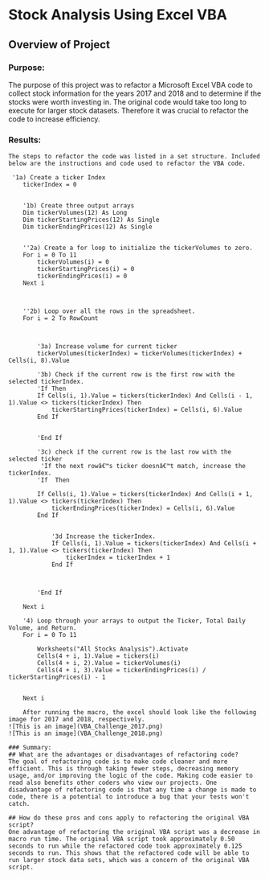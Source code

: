 # Stock Analysis Using Excel VBA
## Overview of Project
### Purpose: 
The purpose of this project was to refactor a Microsoft Excel VBA code to collect stock information for the years 2017 and 2018 and to determine if the stocks were worth investing in. The original code would take too long to execute for larger stock datasets. Therefore it was crucial to refactor the code to increase efficiency. 

### Results: 
    The steps to refactor the code was listed in a set structure. Included below are the instructions and code used to refactor the VBA code. 
```
 '1a) Create a ticker Index
    tickerIndex = 0
    

    '1b) Create three output arrays
    Dim tickerVolumes(12) As Long
    Dim tickerStartingPrices(12) As Single
    Dim tickerEndingPrices(12) As Single
    
    
    ''2a) Create a for loop to initialize the tickerVolumes to zero.
    For i = 0 To 11
        tickerVolumes(i) = 0
        tickerStartingPrices(i) = 0
        tickerEndingPrices(i) = 0
    Next i
    
    

    ''2b) Loop over all the rows in the spreadsheet.
    For i = 2 To RowCount
    
    

        '3a) Increase volume for current ticker
        tickerVolumes(tickerIndex) = tickerVolumes(tickerIndex) + Cells(i, 8).Value
        
        '3b) Check if the current row is the first row with the selected tickerIndex.
        'If Then
        If Cells(i, 1).Value = tickers(tickerIndex) And Cells(i - 1, 1).Value <> tickers(tickerIndex) Then
            tickerStartingPrices(tickerIndex) = Cells(i, 6).Value
        End If
    
            
        'End If
        
        '3c) check if the current row is the last row with the selected ticker
         'If the next rowâ€™s ticker doesnâ€™t match, increase the tickerIndex.
        'If  Then
            
        If Cells(i, 1).Value = tickers(tickerIndex) And Cells(i + 1, 1).Value <> tickers(tickerIndex) Then
            tickerEndingPrices(tickerIndex) = Cells(i, 6).Value
        End If
            

            '3d Increase the tickerIndex.
            If Cells(i, 1).Value = tickers(tickerIndex) And Cells(i + 1, 1).Value <> tickers(tickerIndex) Then
                tickerIndex = tickerIndex + 1
            End If
            
            
            
        'End If
    
    Next i
    
    '4) Loop through your arrays to output the Ticker, Total Daily Volume, and Return.
    For i = 0 To 11
        
        Worksheets("All Stocks Analysis").Activate
        Cells(4 + i, 1).Value = tickers(i)
        Cells(4 + i, 2).Value = tickerVolumes(i)
        Cells(4 + i, 3).Value = tickerEndingPrices(i) / tickerStartingPrices(i) - 1
        
        
    Next i

    After running the macro, the excel should look like the following image for 2017 and 2018, respectively. 
![This is an image](VBA_Challenge_2017.png)
![This is an image](VBA_Challenge_2018.png)

### Summary: 
## What are the advantages or disadvantages of refactoring code? 
The goal of refactoring code is to make code cleaner and more efficient. This is through taking fewer steps, decreasing memory usage, and/or improving the logic of the code. Making code easier to read also benefits other coders who view our projects. One disadvantage of refactoring code is that any time a change is made to code, there is a potential to introduce a bug that your tests won't catch. 

## How do these pros and cons apply to refactoring the original VBA script?
One advantage of refactoring the original VBA script was a decrease in macro run time. The original VBA script took approximately 0.50 seconds to run while the refactored code took approximately 0.125 seconds to run. This shows that the refactored code will be able to run larger stock data sets, which was a concern of the original VBA script. 

